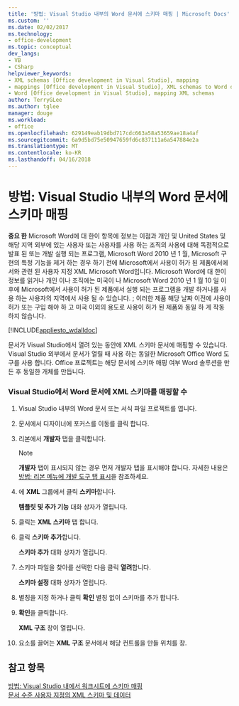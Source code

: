 ```yaml
---
title: '방법: Visual Studio 내부의 Word 문서에 스키마 매핑 | Microsoft Docs'
ms.custom: ''
ms.date: 02/02/2017
ms.technology:
- office-development
ms.topic: conceptual
dev_langs:
- VB
- CSharp
helpviewer_keywords:
- XML schemas [Office development in Visual Studio], mapping
- mappings [Office development in Visual Studio], XML schemas to Word documents
- Word [Office development in Visual Studio], mapping XML schemas
author: TerryGLee
ms.author: tglee
manager: douge
ms.workload:
- office
ms.openlocfilehash: 629149eab19dbd717cdc663a58a53659ae18a4af
ms.sourcegitcommit: 6a9d5bd75e50947659fd6c837111a6a547884e2a
ms.translationtype: MT
ms.contentlocale: ko-KR
ms.lasthandoff: 04/16/2018
---
```

# <a name="how-to-map-schemas-to-word-documents-inside-visual-studio"></a>방법: Visual Studio 내부의 Word 문서에 스키마 매핑
  **중요 한** Microsoft Word에 대 한이 항목에 정보는 이점과 개인 및 United States 및 해당 지역 외부에 있는 사용자 또는 사용자를 사용 하는 조직의 사용에 대해 독점적으로 발표 된 또는 개발 실행 되는 프로그램, Microsoft Word 2010 년 1 월, Microsoft 구현의 특정 기능을 제거 하는 경우 하기 전에 Microsoft에서 사용이 허가 된 제품에서에서와 관련 된 사용자 지정 XML Microsoft Word입니다. Microsoft Word에 대 한이 정보를 읽거나 개인 이나 조직에는 미국이 나 Microsoft Word 2010 년 1 월 10 일 이후에 Microsoft에서 사용이 허가 된 제품에서 실행 되는 프로그램을 개발 하거나를 사용 하는 사용자의 지역에서 사용 될 수 있습니다. ; 이러한 제품 해당 날짜 이전에 사용이 허가 또는 구입 해야 하 고 미국 이외의 용도로 사용이 허가 된 제품와 동일 하 게 작동 하지 않습니다.  
  
 [!INCLUDE[appliesto_wdalldoc](../vsto/includes/appliesto-wdalldoc-md.md)]  
  
 문서가 Visual Studio에서 열려 있는 동안에 XML 스키마 문서에 매핑할 수 있습니다. Visual Studio 외부에서 문서가 열릴 때 사용 하는 동일한 Microsoft Office Word 도구를 사용 합니다. Office 프로젝트는 해당 문서에 스키마 매핑 여부 Word 솔루션을 만든 후 동일한 개체를 만듭니다.  
  
### <a name="to-map-an-xml-schema-to-a-word-document-in-visual-studio"></a>Visual Studio에서 Word 문서에 XML 스키마를 매핑할 수  
  
1.  Visual Studio 내부의 Word 문서 또는 서식 파일 프로젝트를 엽니다.  
  
2.  문서에서 디자이너에 포커스를 이동를 클릭 합니다.  
  
3.  리본에서 **개발자** 탭을 클릭합니다.  
  
    > [!NOTE]  
    >  **개발자** 탭이 표시되지 않는 경우 먼저 개발자 탭을 표시해야 합니다. 자세한 내용은 [방법: 리본 메뉴에 개발 도구 탭 표시](../vsto/how-to-show-the-developer-tab-on-the-ribbon.md)을 참조하세요.  
  
4.  에 **XML** 그룹에서 클릭 **스키마**합니다.  
  
     **템플릿 및 추가 기능** 대화 상자가 열립니다.  
  
5.  클릭는 **XML 스키마** 탭 합니다.  
  
6.  클릭 **스키마 추가**합니다.  
  
     **스키마 추가** 대화 상자가 열립니다.  
  
7.  스키마 파일을 찾아를 선택한 다음 클릭 **열려**합니다.  
  
     **스키마 설정** 대화 상자가 열립니다.  
  
8.  별칭을 지정 하거나 클릭 **확인** 별칭 없이 스키마를 추가 합니다.  
  
9. **확인**을 클릭합니다.  
  
     **XML 구조** 창이 열립니다.  
  
10. 요소를 끌어는 **XML 구조** 문서에서 해당 컨트롤을 만들 위치를 창.  
  
## <a name="see-also"></a>참고 항목  
 [방법: Visual Studio 내에서 워크시트에 스키마 매핑](../vsto/how-to-map-schemas-to-worksheets-inside-visual-studio.md)   
 [문서 수준 사용자 지정의 XML 스키마 및 데이터](../vsto/xml-schemas-and-data-in-document-level-customizations.md)  
  
  